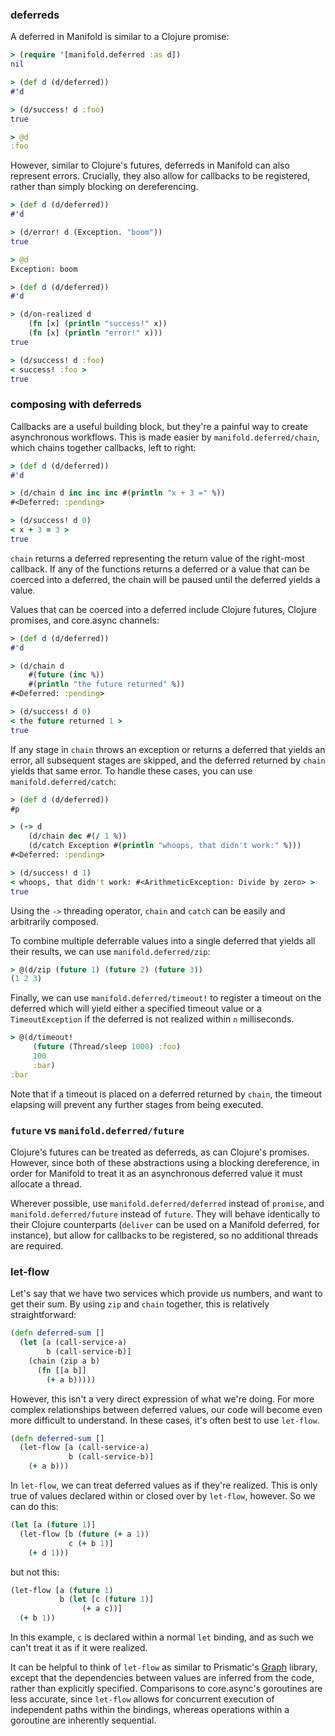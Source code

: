 ### deferreds

A deferred in Manifold is similar to a Clojure promise:

```clj
> (require '[manifold.deferred :as d])
nil

> (def d (d/deferred))
#'d

> (d/success! d :foo)
true

> @d
:foo
```

However, similar to Clojure's futures, deferreds in Manifold can also represent errors.  Crucially, they also allow for callbacks to be registered, rather than simply blocking on dereferencing.

```clj
> (def d (d/deferred))
#'d

> (d/error! d (Exception. "boom"))
true

> @d
Exception: boom
```

```clj
> (def d (d/deferred))
#'d

> (d/on-realized d
    (fn [x] (println "success!" x))
    (fn [x] (println "error!" x)))
true

> (d/success! d :foo)
< success! :foo >
true
```

### composing with deferreds

Callbacks are a useful building block, but they're a painful way to create asynchronous workflows.  This is made easier by `manifold.deferred/chain`, which chains together callbacks, left to right:

```clj
> (def d (d/deferred))
#'d

> (d/chain d inc inc inc #(println "x + 3 =" %))
#<Deferred: :pending>

> (d/success! d 0)
< x + 3 = 3 >
true
```

`chain` returns a deferred representing the return value of the right-most callback.  If any of the functions returns a deferred or a value that can be coerced into a deferred, the chain will be paused until the deferred yields a value.

Values that can be coerced into a deferred include Clojure futures, Clojure promises, and core.async channels:

```clj
> (def d (d/deferred))
#'d

> (d/chain d
    #(future (inc %))
    #(println "the future returned" %))
#<Deferred: :pending>

> (d/success! d 0)
< the future returned 1 >
true
```

If any stage in `chain` throws an exception or returns a deferred that yields an error, all subsequent stages are skipped, and the deferred returned by `chain` yields that same error.  To handle these cases, you can use `manifold.deferred/catch`:

```clj
> (def d (d/deferred))
#p

> (-> d
    (d/chain dec #(/ 1 %))
    (d/catch Exception #(println "whoops, that didn't work:" %)))
#<Deferred: :pending>

> (d/success! d 1)
< whoops, that didn't work: #<ArithmeticException: Divide by zero> >
true
```

Using the `->` threading operator, `chain` and `catch` can be easily and arbitrarily composed.

To combine multiple deferrable values into a single deferred that yields all their results, we can use `manifold.deferred/zip`:

```clj
> @(d/zip (future 1) (future 2) (future 3))
(1 2 3)
```

Finally, we can use `manifold.deferred/timeout!` to register a timeout on the deferred which will yield either a specified timeout value or a `TimeoutException` if the deferred is not realized within `n` milliseconds.

```clj
> @(d/timeout!
     (future (Thread/sleep 1000) :foo)
     100
     :bar)
:bar
```

Note that if a timeout is placed on a deferred returned by `chain`, the timeout elapsing will prevent any further stages from being executed.

### `future` vs `manifold.deferred/future`

Clojure's futures can be treated as deferreds, as can Clojure's promises.  However, since both of these abstractions using a blocking dereference, in order for Manifold to treat it as an asynchronous deferred value it must allocate a thread.

Wherever possible, use `manifold.deferred/deferred` instead of `promise`, and `manifold.deferred/future` instead of `future`.  They will behave identically to their Clojure counterparts (`deliver` can be used on a Manifold deferred, for instance), but allow for callbacks to be registered, so no additional threads are required.

### let-flow

Let's say that we have two services which provide us numbers, and want to get their sum.  By using `zip` and `chain` together, this is relatively straightforward:

```clj
(defn deferred-sum []
  (let [a (call-service-a)
        b (call-service-b)]
    (chain (zip a b)
      (fn [[a b]]
        (+ a b)))))
```

However, this isn't a very direct expression of what we're doing.  For more complex relationships between deferred values, our code will become even more difficult to understand.  In these cases, it's often best to use `let-flow`.

```clj
(defn deferred-sum []
  (let-flow [a (call-service-a)
             b (call-service-b)]
    (+ a b)))
```

In `let-flow`, we can treat deferred values as if they're realized.  This is only true of values declared within or closed over by `let-flow`, however.  So we can do this:

```clj
(let [a (future 1)]
  (let-flow [b (future (+ a 1))
             c (+ b 1)]
    (+ d 1)))
```

but not this:

```clj
(let-flow [a (future 1)
           b (let [c (future 1)]
                (+ a c))]
  (+ b 1))
```

In this example, `c` is declared within a normal `let` binding, and as such we can't treat it as if it were realized.

It can be helpful to think of `let-flow` as similar to Prismatic's [Graph](https://github.com/prismatic/plumbing#graph-the-functional-swiss-army-knife) library, except that the dependencies between values are inferred from the code, rather than explicitly specified.  Comparisons to core.async's goroutines are less accurate, since `let-flow` allows for concurrent execution of independent paths within the bindings, whereas operations within a goroutine are inherently sequential.
